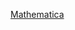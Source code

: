 [Mathematica](https://www.bilibili.com/video/BV1av411N7Xi?vd_source=8f770dbae4bd9741aa555bb473d35466)